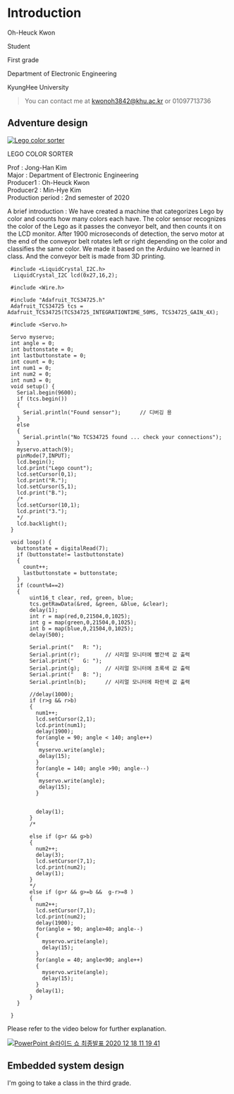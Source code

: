 

# Introduction

Oh-Heuck Kwon 

Student 

First grade 

Department of Electronic Engineering 

KyungHee University


> You can contact me at <kwonoh3842@khu.ac.kr> or 01097713736



## Adventure design

[![Lego color sorter](http://img.youtube.com/vi/54u4IRjY2-E/0.jpg)](https://youtu.be/54u4IRjY2-E?t=0s) 


LEGO COLOR SORTER

Prof : Jong-Han Kim   
Major : Department of Electronic Engineering   
Producer1 : Oh-Heuck Kwon   
Producer2 : Min-Hye Kim   
Production period : 2nd semester of 2020   

A brief introduction : We have created a machine that categorizes Lego by color and counts how many colors each have. The color sensor recognizes the color of the Lego as it passes the conveyor belt, and then counts it on the LCD monitor. After 1900 microseconds of detection, the servo motor at the end of the conveyor belt rotates left or right depending on the color and classifies the same color. We made it based on the Arduino we learned in class. And the conveyor belt is made from 3D printing.


     #include <LiquidCrystal_I2C.h>
      LiquidCrystal_I2C lcd(0x27,16,2);

     #include <Wire.h>

     #include "Adafruit_TCS34725.h"
     Adafruit_TCS34725 tcs = Adafruit_TCS34725(TCS34725_INTEGRATIONTIME_50MS, TCS34725_GAIN_4X);

     #include <Servo.h>

     Servo myservo;
     int angle = 0; 
     int buttonstate = 0;
     int lastbuttonstate = 0;
     int count = 0;
     int num1 = 0;
     int num2 = 0;
     int num3 = 0;
     void setup() {
       Serial.begin(9600);
       if (tcs.begin())
       {
         Serial.println("Found sensor");      // 디버깅 용
       }
       else
       {
         Serial.println("No TCS34725 found ... check your connections");
       }
       myservo.attach(9);
       pinMode(7,INPUT);
       lcd.begin();
       lcd.print("Lego count");
       lcd.setCursor(0,1);
       lcd.print("R.");
       lcd.setCursor(5,1);
       lcd.print("B.");
       /*
       lcd.setCursor(10,1);
       lcd.print("3.");
       */
       lcd.backlight();
     }    

     void loop() {
       buttonstate = digitalRead(7);
       if (buttonstate!= lastbuttonstate)
       {
         count++;
         lastbuttonstate = buttonstate;
       }
       if (count%4==2)
       {
           uint16_t clear, red, green, blue;
           tcs.getRawData(&red, &green, &blue, &clear);
           delay(1);
           int r = map(red,0,21504,0,1025);
           int g = map(green,0,21504,0,1025);
           int b = map(blue,0,21504,0,1025);
           delay(500);
      
           Serial.print("   R: "); 
           Serial.print(r);        // 시리얼 모니터에 빨간색 값 출력 
           Serial.print("   G: "); 
           Serial.print(g);        // 시리얼 모니터에 초록색 값 출력 
           Serial.print("   B: "); 
           Serial.println(b);      // 시리얼 모니터에 파란색 값 출력
      
           //delay(1000);
           if (r>g && r>b)
           {
             num1++;
             lcd.setCursor(2,1);
             lcd.print(num1);
             delay(1900);
             for(angle = 90; angle < 140; angle++)
             {
              myservo.write(angle);             
              delay(15);
             }
             for(angle = 140; angle >90; angle--)
             {
              myservo.write(angle);              
              delay(15);
             }


             delay(1);
           }
           /*

           else if (g>r && g>b)
           {
             num2++;
             delay(3);
             lcd.setCursor(7,1);
             lcd.print(num2);
             delay(1);
           }
           */
           else if (g>r && g>=b &&  g-r>=8 )
           {
             num2++;
             lcd.setCursor(7,1);
             lcd.print(num2);
             delay(1900);
             for(angle = 90; angle>40; angle--)
             {
               myservo.write(angle);             
               delay(15);
             }
             for(angle = 40; angle<90; angle++)
             {
               myservo.write(angle);             
               delay(15);
             }
             delay(1);
           }
       }

     }


Please refer to the video below for further explanation.

[![PowerPoint 슬라이드 쇼 최종발표 2020 12 18 11 19 41](http://img.youtube.com/vi/t8IkcnNZvcI/0.jpg)](https://youtu.be/t8IkcnNZvcI?t=0s) 



## Embedded system design
I'm going to take a class in the third grade.



[blog]: https://hydejack.com/blog/
[portfolio]: https://hydejack.com/projects/
[resume]: https://hydejack.com/resume/
[download]: https://hydejack.com/download/
[welcome]: https://hydejack.com/
[forms]: https://hydejack.com/forms-by-example/

[features]: https://hydejack.com/#features
[news]: https://hydejack.com/#build-an-audience
[syntax]: https://hydejack.com/#syntax-highlighting
[latex]: https://hydejack.com/#beautiful-math
[dark]: https://hydejack.com/blog/hydejack/2018-09-01-introducing-dark-mode/
[search]: https://hydejack.com/#_search-input
[grid]: https://hydejack.com/blog/hydejack/

[lic]: LICENSE.md
[pro]: licenses/PRO.md
[docs]: https://hydejack.com/docs/
[ofln]: https://hydejack.com/docs/advanced/#enabling-offline-support
[math]: https://hydejack.com/docs/writing/#adding-math

[kit]: https://github.com/hydecorp/hydejack-starter-kit/releases
[src]: https://github.com/hydecorp/hydejack
[gem]: https://rubygems.org/gems/jekyll-theme-hydejack
[buy]: https://gum.co/nuOluY
[nfy]: https://app.netlify.com/start/deploy?repository=https://github.com/hydecorp/hydejack-starter-kit
[dtn]: https://www.netlify.com/img/deploy/button.svg

[gpss]: https://developers.google.com/speed/pagespeed/insights/?url=https://hydejack.com/
[hy-push-state]: https://hydecorp.github.io/hy-push-state/
[hy-drawer]: https://hydecorp.github.io/hy-drawer/
[rouge]: http://rouge.jneen.net
[katex]: https://khan.github.io/KaTeX/
[mathjax]: https://www.mathjax.org/
[tinyletter]: https://tinyletter.com/
[install]: install.md
